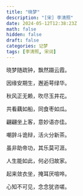 ```yaml
---
title: "晓梦"
description: "[宋] 李清照"
date: 2024-05-12T12:38:23Z
math: false
hidden: false
draft: false
categories: 记梦
tags: [李清照, 宋词]
---
```


晓梦随疏钟，飘然蹑云霞。

因缘安期生，邂逅萼绿华。

秋风正无赖，吹尽玉井花。

共看藕如船，同食枣如瓜。

翩翩坐上客，意妙语亦佳。

嘲辞斗诡辩，活火分新茶。

虽非助帝功，其乐莫可涯。

人生能如此，何必归故家。

起来敛衣坐，掩耳厌喧哗。

心知不可见，念念犹咨嗟。
